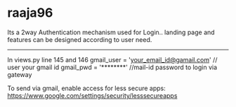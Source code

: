 # raaja96

Its a 2way Authentication mechanism used for Login..
landing page  and features can be designed according to user need.

--------
In views.py
line 145 and 146
gmail_user = 'your_email_id@gamail.com' // user your gmail id
gmail_pwd = '********' //mail-id password to login via gateway

To send via gmail, enable access for less secure apps:
https://www.google.com/settings/security/lesssecureapps
